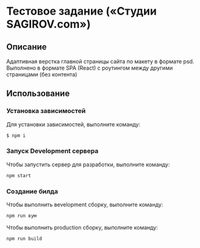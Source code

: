# Тестовое задание («Студии SAGIROV.com»)

## Описание
Адаптивная верстка главной страницы сайта по макету в формате psd.
Выполнено в формате SPA (React) c роутингом между другими страницами (без контента)

## Использование

### Установка зависимостей
Для установки зависимостей, выполните команду:
```sh
$ npm i
```

### Запуск Development сервера
Чтобы запустить сервер для разработки, выполните команду:
```sh
npm start
```

### Создание билда
Чтобы выполнить вevelopment сборку, выполните команду: 
```sh
npm run вум
```
Чтобы выполнить production сборку, выполните команду: 
```sh
npm run build
```
